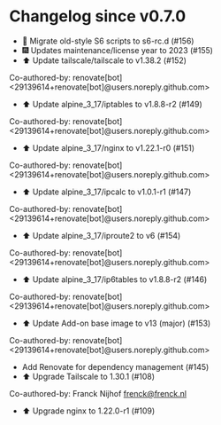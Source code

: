 # Changelog since v0.7.0
- 🔨 Migrate old-style S6 scripts to s6-rc.d (#156) 
- 🎆 Updates maintenance/license year to 2023 (#155) 
- ⬆️ Update tailscale/tailscale to v1.38.2 (#152)

Co-authored-by: renovate[bot] <29139614+renovate[bot]@users.noreply.github.com> 
- ⬆️ Update alpine_3_17/iptables to v1.8.8-r2 (#149)

Co-authored-by: renovate[bot] <29139614+renovate[bot]@users.noreply.github.com> 
- ⬆️ Update alpine_3_17/nginx to v1.22.1-r0 (#151)

Co-authored-by: renovate[bot] <29139614+renovate[bot]@users.noreply.github.com> 
- ⬆️ Update alpine_3_17/ipcalc to v1.0.1-r1 (#147)

Co-authored-by: renovate[bot] <29139614+renovate[bot]@users.noreply.github.com> 
- ⬆️ Update alpine_3_17/iproute2 to v6 (#154)

Co-authored-by: renovate[bot] <29139614+renovate[bot]@users.noreply.github.com> 
- ⬆️ Update alpine_3_17/ip6tables to v1.8.8-r2 (#146)

Co-authored-by: renovate[bot] <29139614+renovate[bot]@users.noreply.github.com> 
- ⬆️ Update Add-on base image to v13 (major) (#153)

Co-authored-by: renovate[bot] <29139614+renovate[bot]@users.noreply.github.com> 
- Add Renovate for dependency management (#145) 
- ⬆️ Upgrade Tailscale to 1.30.1 (#108)

Co-authored-by: Franck Nijhof <frenck@frenck.nl> 
- ⬆️ Upgrade nginx to 1.22.0-r1 (#109) 
